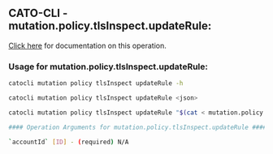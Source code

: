 
## CATO-CLI - mutation.policy.tlsInspect.updateRule:
[Click here](https://api.catonetworks.com/documentation/#mutation-mutation.policy.tlsInspect.updateRule) for documentation on this operation.

### Usage for mutation.policy.tlsInspect.updateRule:

```bash
catocli mutation policy tlsInspect updateRule -h

catocli mutation policy tlsInspect updateRule <json>

catocli mutation policy tlsInspect updateRule "$(cat < mutation.policy.tlsInspect.updateRule.json)"

#### Operation Arguments for mutation.policy.tlsInspect.updateRule ####

`accountId` [ID] - (required) N/A    
